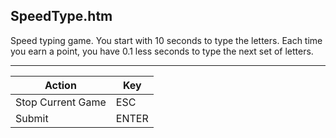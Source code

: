 SpeedType.htm
-------------

Speed typing game. You start with 10 seconds to type the letters. Each time you earn a point, you have 0.1 less seconds to type the next set of letters.

---

Action            | Key
------------------|------
Stop Current Game | ESC
Submit            | ENTER
